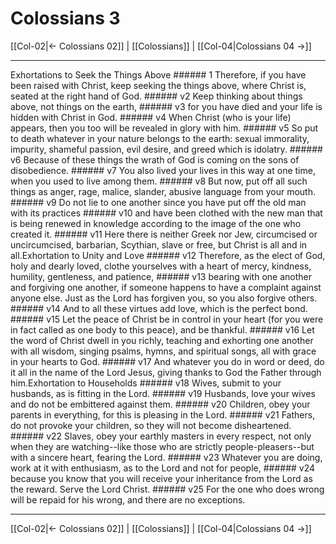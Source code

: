 # Colossians 3

[[Col-02|← Colossians 02]] | [[Colossians]] | [[Col-04|Colossians 04 →]]
***

Exhortations to Seek the Things Above ###### 1 Therefore, if you have been raised with Christ, keep seeking the things above, where Christ is, seated at the right hand of God. ###### v2 Keep thinking about things above, not things on the earth, ###### v3 for you have died and your life is hidden with Christ in God. ###### v4 When Christ (who is your life) appears, then you too will be revealed in glory with him. ###### v5 So put to death whatever in your nature belongs to the earth: sexual immorality, impurity, shameful passion, evil desire, and greed which is idolatry. ###### v6 Because of these things the wrath of God is coming on the sons of disobedience. ###### v7 You also lived your lives in this way at one time, when you used to live among them. ###### v8 But now, put off all such things as anger, rage, malice, slander, abusive language from your mouth. ###### v9 Do not lie to one another since you have put off the old man with its practices ###### v10 and have been clothed with the new man that is being renewed in knowledge according to the image of the one who created it. ###### v11 Here there is neither Greek nor Jew, circumcised or uncircumcised, barbarian, Scythian, slave or free, but Christ is all and in all.Exhortation to Unity and Love ###### v12 Therefore, as the elect of God, holy and dearly loved, clothe yourselves with a heart of mercy, kindness, humility, gentleness, and patience, ###### v13 bearing with one another and forgiving one another, if someone happens to have a complaint against anyone else. Just as the Lord has forgiven you, so you also forgive others. ###### v14 And to all these virtues add love, which is the perfect bond. ###### v15 Let the peace of Christ be in control in your heart (for you were in fact called as one body to this peace), and be thankful. ###### v16 Let the word of Christ dwell in you richly, teaching and exhorting one another with all wisdom, singing psalms, hymns, and spiritual songs, all with grace in your hearts to God. ###### v17 And whatever you do in word or deed, do it all in the name of the Lord Jesus, giving thanks to God the Father through him.Exhortation to Households ###### v18 Wives, submit to your husbands, as is fitting in the Lord. ###### v19 Husbands, love your wives and do not be embittered against them. ###### v20 Children, obey your parents in everything, for this is pleasing in the Lord. ###### v21 Fathers, do not provoke your children, so they will not become disheartened. ###### v22 Slaves, obey your earthly masters in every respect, not only when they are watching--like those who are strictly people-pleasers--but with a sincere heart, fearing the Lord. ###### v23 Whatever you are doing, work at it with enthusiasm, as to the Lord and not for people, ###### v24 because you know that you will receive your inheritance from the Lord as the reward. Serve the Lord Christ. ###### v25 For the one who does wrong will be repaid for his wrong, and there are no exceptions.

***
[[Col-02|← Colossians 02]] | [[Colossians]] | [[Col-04|Colossians 04 →]]
